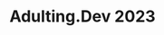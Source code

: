 ---
save_the_date: true
title: Adulting.Dev 2023
type: Conference
location: New York, USA
start: 2023-07-29T10:00:00
cover: adulting.png
description: An affordable one-day conference for developers to learn core skills.
link: 
  url: 'https://adulting.dev'
  text: 'Visit Adulting.Dev'
---